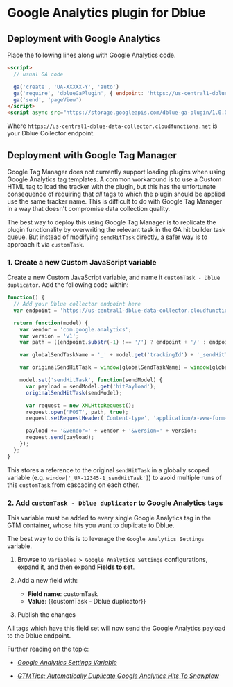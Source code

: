 # Google Analytics plugin for Dblue

## Deployment with Google Analytics

Place the following lines along with Google Analytics code.

```html
<script>
  // usual GA code

  ga('create', 'UA-XXXXX-Y', 'auto')
  ga('require', 'dblueGaPlugin', { endpoint: 'https://us-central1-dblue-data-collector.cloudfunctions.net' })
  ga('send', 'pageView')
</script>
<script async src="https://storage.googleapis.com/dblue-ga-plugin/1.0.0/dblue-ga-plugin.js"></script>
```

Where `https://us-central1-dblue-data-collector.cloudfunctions.net` is your Dblue Collector endpoint.

## Deployment with Google Tag Manager

Google Tag Manager does not currently support loading plugins when using Google Analytics tag templates. A common workaround is to use a Custom HTML tag to load the tracker with the plugin, but this has the unfortunate consequence of requiring that _all_ tags to which the plugin should be applied use the same tracker name. This is difficult to do with Google Tag Manager in a way that doesn't compromise data collection quality.

The best way to deploy this using Google Tag Manager is to replicate the plugin functionality by overwriting the relevant task in the GA hit builder task queue. But instead of modifying `sendHitTask` directly, a safer way is to approach it via `customTask`.

### 1. Create a new Custom JavaScript variable

Create a new Custom JavaScript variable, and name it `customTask - Dblue duplicator`. Add the following code within:

```javascript
function() {
  // Add your Dblue collector endpoint here
  var endpoint = 'https://us-central1-dblue-data-collector.cloudfunctions.net/c';

  return function(model) {
    var vendor = 'com.google.analytics';
    var version = 'v1';
    var path = ((endpoint.substr(-1) !== '/') ? endpoint + '/' : endpoint);

    var globalSendTaskName = '_' + model.get('trackingId') + '_sendHitTask';

    var originalSendHitTask = window[globalSendTaskName] = window[globalSendTaskName] || model.get('sendHitTask');

    model.set('sendHitTask', function(sendModel) {
      var payload = sendModel.get('hitPayload');
      originalSendHitTask(sendModel);

      var request = new XMLHttpRequest();
      request.open('POST', path, true);
      request.setRequestHeader('Content-type', 'application/x-www-form-urlencoded');

      payload += '&vendor=' + vendor + '&version=' + version;
      request.send(payload);
    });
  };
}
```

This stores a reference to the original `sendHitTask` in a globally scoped variable (e.g. `window['_UA-12345-1_sendHitTask']`) to avoid multiple runs of this `customTask` from cascading on each other.

### 2. Add `customTask - Dblue duplicator` to Google Analytics tags

This variable must be added to every single Google Analytics tag in the GTM container, whose hits you want to duplicate to Dblue.

The best way to do this is to leverage the `Google Analytics Settings` variable.

1. Browse to `Variables > Google Analytics Settings` configurations, expand it, and then expand **Fields to set**.

2. Add a new field with:

   - **Field name**: customTask
   - **Value**: {{customTask - Dblue duplicator}}

3. Publish the changes

All tags which have this field set will now send the Google Analytics payload to the Dblue endpoint.

Further reading on the topic:

- [_Google Analytics Settings Variable_](https://www.simoahava.com/analytics/google-analytics-settings-variable-in-gtm/)

- [_GTMTips: Automatically Duplicate Google Analytics Hits To Snowplow_](https://www.simoahava.com/analytics/automatically-fork-google-analytics-hits-snowplow/)
